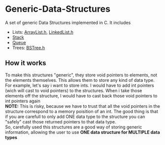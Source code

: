 # Generic-Data-Structures
A set of generic Data Structures implemented in C. It includes
* Lists: [ArrayList.h](/src/ArrayList), [LinkedList.h](/src/LinkedList)
* [Stack](src/Stack)
* [Queue](src/Queue)
* Trees: [BSTree.h](src/BSTree)

## How it works
To make this structures "generic", they store void pointers to elements, not the elements themselves. This allows them to 
store any kind of data type. <br>
For example, let's say i want to store ints. I would have to add int pointers (wich will cast to void pointers) to the structures.
When i take those elements off the structure, I would have to cast back those void pointers to int pointers again<br>
<b>NOTE:</b> This is risky, because we have to trust that all the void pointers in the structure correspond to a memory poisition of an int. The good 
thing is that if you are carefull to only add ONE data type to the structure you can "safely" cast those returned pointers to that data type. <br>
So, carefully used this structures are a good way of storing generic information, allowing the user to use <b>ONE data structure for MULTIPLE data types</b>
